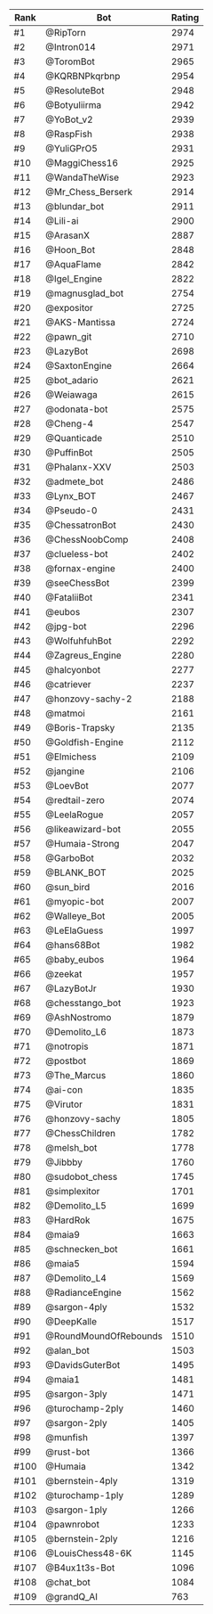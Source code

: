 Rank|Bot|Rating
---|---|---
#1|@RipTorn|2974
#2|@Intron014|2971
#3|@ToromBot|2965
#4|@KQRBNPkqrbnp|2954
#5|@ResoluteBot|2948
#6|@Botyuliirma|2942
#7|@YoBot_v2|2939
#8|@RaspFish|2938
#9|@YuliGPrO5|2931
#10|@MaggiChess16|2925
#11|@WandaTheWise|2923
#12|@Mr_Chess_Berserk|2914
#13|@blundar_bot|2911
#14|@Lili-ai|2900
#15|@ArasanX|2887
#16|@Hoon_Bot|2848
#17|@AquaFlame|2842
#18|@Igel_Engine|2822
#19|@magnusglad_bot|2754
#20|@expositor|2725
#21|@AKS-Mantissa|2724
#22|@pawn_git|2710
#23|@LazyBot|2698
#24|@SaxtonEngine|2664
#25|@bot_adario|2621
#26|@Weiawaga|2615
#27|@odonata-bot|2575
#28|@Cheng-4|2547
#29|@Quanticade|2510
#30|@PuffinBot|2505
#31|@Phalanx-XXV|2503
#32|@admete_bot|2486
#33|@Lynx_BOT|2467
#34|@Pseudo-0|2431
#35|@ChessatronBot|2430
#36|@ChessNoobComp|2408
#37|@clueless-bot|2402
#38|@fornax-engine|2400
#39|@seeChessBot|2399
#40|@FataliiBot|2341
#41|@eubos|2307
#42|@jpg-bot|2296
#43|@WolfuhfuhBot|2292
#44|@Zagreus_Engine|2280
#45|@halcyonbot|2277
#46|@catriever|2237
#47|@honzovy-sachy-2|2188
#48|@matmoi|2161
#49|@Boris-Trapsky|2135
#50|@Goldfish-Engine|2112
#51|@Elmichess|2109
#52|@jangine|2106
#53|@LoevBot|2077
#54|@redtail-zero|2074
#55|@LeelaRogue|2057
#56|@likeawizard-bot|2055
#57|@Humaia-Strong|2047
#58|@GarboBot|2032
#59|@BLANK_BOT|2025
#60|@sun_bird|2016
#61|@myopic-bot|2007
#62|@Walleye_Bot|2005
#63|@LeElaGuess|1997
#64|@hans68Bot|1982
#65|@baby_eubos|1964
#66|@zeekat|1957
#67|@LazyBotJr|1930
#68|@chesstango_bot|1923
#69|@AshNostromo|1879
#70|@Demolito_L6|1873
#71|@notropis|1871
#72|@postbot|1869
#73|@The_Marcus|1860
#74|@ai-con|1835
#75|@Virutor|1831
#76|@honzovy-sachy|1805
#77|@ChessChildren|1782
#78|@melsh_bot|1778
#79|@Jibbby|1760
#80|@sudobot_chess|1745
#81|@simplexitor|1701
#82|@Demolito_L5|1699
#83|@HardRok|1675
#84|@maia9|1663
#85|@schnecken_bot|1661
#86|@maia5|1594
#87|@Demolito_L4|1569
#88|@RadianceEngine|1562
#89|@sargon-4ply|1532
#90|@DeepKalle|1517
#91|@RoundMoundOfRebounds|1510
#92|@alan_bot|1503
#93|@DavidsGuterBot|1495
#94|@maia1|1481
#95|@sargon-3ply|1471
#96|@turochamp-2ply|1460
#97|@sargon-2ply|1405
#98|@munfish|1397
#99|@rust-bot|1366
#100|@Humaia|1342
#101|@bernstein-4ply|1319
#102|@turochamp-1ply|1289
#103|@sargon-1ply|1266
#104|@pawnrobot|1233
#105|@bernstein-2ply|1216
#106|@LouisChess48-6K|1145
#107|@B4ux1t3s-Bot|1096
#108|@chat_bot|1084
#109|@grandQ_AI|763
